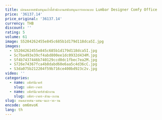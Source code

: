 ```yaml
---
title: ผ่อนคลายสนับสนุนเก้าอี้สํานักงานสนับสนุนการออกแบบ Lumbar Designer Comfy Office เก้าอี้โมเดิร์นสูง Chaise De Bureaux บ้านเฟอร์นิเจอร์
price: '36137.14'
price_original: '36137.14'
currency: THB
discount: ''
rating: 5
volume: 61
image: S5204262455e845c685b1d179d118dca5I.jpg
images:
  - S5204262455e845c685b1d179d118dca5I.jpg
  - Sc7ba493e39cf4abd800ee1dc0932d434M.jpg
  - Sf4b7437446b740129ccd0dc1fbec7ea2M.jpg
  - S726e74367fca4b8dabd60e6aa5c4d36cC.jpg
  - S3da075b212204f59b716ce400bd923c2v.jpg
video: ''
categories:
  - name: เฟอร์นิเจอร์
    slug: เฟอร-เจอร
  - name: เฟอร์นิเจอร์สำนักงาน
    slug: เฟอร-เจอร-สำน-กงาน
slug: อนคลายสน-บสน-นเก-าอ-าน
encode: om6mvoK
lang: th
---
```

  